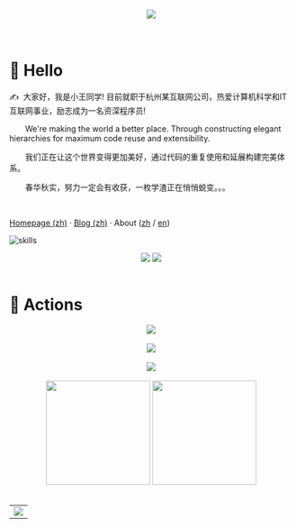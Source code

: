 <!-- 动态打字效果 -->

<h1 align="center">
  <a href="https://sunguoqi.com/">
    <img src="https://readme-typing-svg.herokuapp.com/?lines=Hello%2C%20World!;小王同学祝您今天愉快!&center=true&size=27">
  </a>
</h1>
<br/>

# 🙋 Hello

<p>✍️&nbsp;&nbsp;大家好，我是小王同学! 目前就职于杭州某互联网公司，热爱计算机科学和IT互联网事业，励志成为一名资深程序员!</p>
<p>&emsp;&emsp;We're making the world a better place. Through constructing elegant hierarchies for maximum code reuse and extensibility.</p>
<p>&emsp;&emsp;我们正在让这个世界变得更加美好，通过代码的重复使用和延展构建完美体系。</p>
<p>&emsp;&emsp;春华秋实，努力一定会有收获，一枚学渣正在悄悄蜕变。。。</p>

<br/>

[Homepage (zh)](https://kpretty.tech) · [Blog (zh)](https://kpretty.tech) · About ([zh](https://kpretty.tech/s/about) / [en](https://kpretty.tech/s/about))

![skills](https://skillicons.dev/icons?i=bash,gcp,gradle,docker,idea,solidity,jenkins,git,github,html,maven,linux,md,mongodb,mysql,nginx,ps,postgres,linkedin,kubernetes,py,raspberrypi,java,redis,regex,prometheus,stackoverflow,rust,go,vscode,matlab,scala,graphql)


<!-- 比较好的开源项目卡片 -->

<div align="center">
<a href="https://github.com/apache/flink">
  <img src="https://github-readme-stats.vercel.app/api/pin/?username=apache&repo=flink&theme=dark&bg_color=0d1117&hide_border=true" /></a>
<a href="https://github.com/datahub-project/datahub">
  <img src="https://github-readme-stats.vercel.app/api/pin/?username=datahub-project&repo=datahub&theme=dark&bg_color=0d1117&hide_border=true" /></a>
</div>
<br/>


# 🚀 Actions

<!-- 连续提交代码天数记录 -->

<div align="center">
  <img align="center" src="https://github-readme-streak-stats.herokuapp.com/?user=kpretty&theme=dark&hide_border=true" />
</div>
<br/>
<!-- Dynamic Quotes -->

<div align="center"><img src="https://quotes-github-readme.vercel.app/api?type=horizontal"></div>
<br/>
<!-- GitHub奖杯🏆 -->

<div align="center"><img  src="https://github-profile-trophy.vercel.app/?username=kpretty&theme=gruvbox&row=1&column=7&no-frame=true&no-bg=true" /></div>

<br>

<!-- GitHub数据统计 -->

<div align="center">
  <img height="185px" src="https://github-readme-stats.vercel.app/api?username=kpretty&hide_title=true&hide_border=true&show_icons=trueline_height=21&theme=calm" />
  <img height="185px" src="https://github-readme-stats.vercel.app/api/top-langs/?username=kpretty&layout=compact&langs_count=8&theme=calm" />
</div>

<br>

<!-- GitHub Activity Graph -->

<table align="center">
  <tr>
    <td colspan="2">
      <img src="https://activity-graph.herokuapp.com/graph?username=kpretty&theme=xcode&bg_color=FF000000&hide_border=true" />
    </td>
  </tr>
</table>
